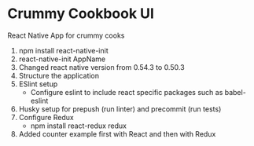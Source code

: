 # Crummy Cookbook UI

React Native App for crummy cooks

1. npm install react-native-init
2. react-native-init AppName
3. Changed react native version from 0.54.3 to 0.50.3
4. Structure the application
5. ESlint setup
    - Configure eslint to include react specific packages such as babel-eslint
6. Husky setup for prepush (run linter) and precommit (run tests)
7. Configure Redux
    - npm install react-redux redux
8. Added counter example first with React and then with Redux 